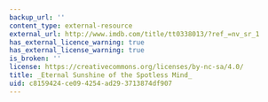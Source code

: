```yaml
---
backup_url: ''
content_type: external-resource
external_url: http://www.imdb.com/title/tt0338013/?ref_=nv_sr_1
has_external_licence_warning: true
has_external_license_warning: true
is_broken: ''
license: https://creativecommons.org/licenses/by-nc-sa/4.0/
title: _Eternal Sunshine of the Spotless Mind_
uid: c8159424-ce09-4254-ad29-3713874df907
---
```

